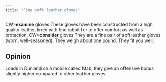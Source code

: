 ```yaml
---
title: "Fine soft leather gloves"
---
```


CW\>**examine** gloves
These gloves have been constructed from a high quality leather,
lined with fine rabbit fur to offer comfort as well as protection.
CW\>**consider** gloves
They are a fine pair of soft leather gloves (worn, well-seasoned).
They weigh about one pound.
They fit you well.

## Opinion

Loads in Dunland on a mobile called Mab, they give an offensive bonus
slightly higher compared to other leather gloves.